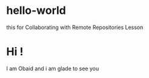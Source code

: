 # hello-world
this for Collaborating with Remote Repositories Lesson

# Hi !
I am Obaid and i am glade to see you 
